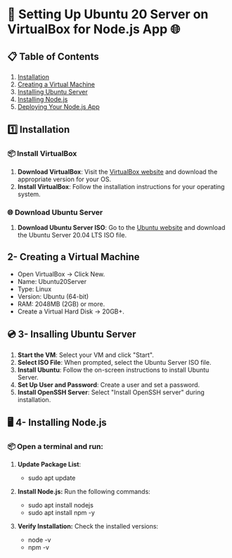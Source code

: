 # 🐧 Setting Up Ubuntu 20 Server on VirtualBox for Node.js App 🌐

## 📋 Table of Contents
1. [Installation](#installation)
2. [Creating a Virtual Machine](#creating-a-virtual-machine)
3. [Installing Ubuntu Server](#installing-ubuntu-server)
4. [Installing Node.js](#installing-nodejs)
5. [Deploying Your Node.js App](#deploying-your-nodejs-app)


## 1️⃣ Installation

### 📦 Install VirtualBox
  1. **Download VirtualBox**: Visit the [VirtualBox website](https://hibbard.eu/install-ubuntu-virtual-box/) and download the appropriate version for your OS.
  2. **Install VirtualBox**: Follow the installation instructions for your operating system.

### 🌐 Download Ubuntu Server
  1. **Download Ubuntu Server ISO**: Go to the [Ubuntu website](https://releases.ubuntu.com/20.04/) and download the Ubuntu Server 20.04 LTS ISO file.

## 2- Creating a Virtual Machine
  - Open VirtualBox → Click New.
  - Name: Ubuntu20Server
  - Type: Linux
  - Version: Ubuntu (64-bit)
  - RAM: 2048MB (2GB) or more.
  - Create a Virtual Hard Disk → 20GB+.

## 💿 3- Insalling Ubuntu Server 
  1. **Start the VM**: Select your VM and click "Start".
  2. **Select ISO File**: When prompted, select the Ubuntu Server ISO file.
  3. **Install Ubuntu**: Follow the on-screen instructions to install Ubuntu Server.
  4. **Set Up User and Password**: Create a user and set a password.
  5. **Install OpenSSH Server**: Select "Install OpenSSH server" during installation.

## 🖥️ 4- Installing Node.js
### 📦 Open a terminal and run:
1. **Update Package List**:
    - sudo apt update
    
2. **Install Node.js:** Run the following commands:
    - sudo apt install nodejs
    - sudo apt install npm -y
    
3. **Verify Installation:** Check the installed versions:
    - node -v
    - npm -v













     
